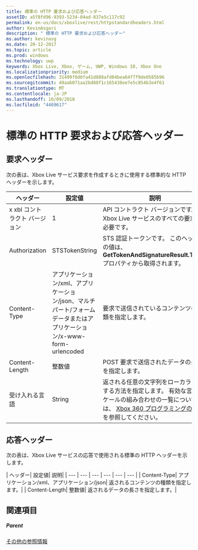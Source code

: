 ```yaml
---
title: 標準の HTTP 要求および応答ヘッダー
assetID: a5f8fd96-9393-5234-04ad-837e5c117c92
permalink: en-us/docs/xboxlive/rest/httpstandardheaders.html
author: KevinAsgari
description: " 標準の HTTP 要求および応答ヘッダー"
ms.author: kevinasg
ms.date: 20-12-2017
ms.topic: article
ms.prod: windows
ms.technology: uwp
keywords: Xbox Live, Xbox, ゲーム, UWP, Windows 10, Xbox One
ms.localizationpriority: medium
ms.openlocfilehash: 31499f8d6fa41d888afd84bea64f7f9de0585b96
ms.sourcegitcommit: 49aab071aa2bd88f1c165438ee7e5c854b3e4f61
ms.translationtype: MT
ms.contentlocale: ja-JP
ms.lasthandoff: 10/09/2018
ms.locfileid: "4469617"
---
```

# <a name="standard-http-request-and-response-headers"></a>標準の HTTP 要求および応答ヘッダー
 
<a id="ID4ES"></a>

 
## <a name="request-headers"></a>要求ヘッダー
 
次の表は、Xbox Live サービス要求を作成するときに使用する標準的な HTTP ヘッダーを示します。
 
| ヘッダー| 設定値| 説明| 
| --- | --- | --- | 
| x xbl コントラクト バージョン| 1| API コントラクト バージョンです。 Xbox Live サービスのすべての要求に必要です。| 
| Authorization| STSTokenString| STS 認証トークンです。 このヘッダーの値は、 <b>GetTokenAndSignatureResult.Token</b>プロパティから取得されます。 | 
| Content-Type| アプリケーション/xml、アプリケーション/json、マルチパート/フォーム データまたはアプリケーション/x-www-form-urlencoded| 要求で送信されているコンテンツの種類を指定します。| 
| Content-Length| 整数値| POST 要求で送信されたデータの長さを指定します。| 
| 受け入れる言語 | String| 返される任意の文字列をローカライズする方法を指定します。 有効な言語/ロケールの組み合わせの一覧については、 <a href="http://msdn.microsoft.com/en-us/library/bb975829.aspx">Xbox 360 プログラミングの詳細</a>を参照してください。| 
  
<a id="ID4E6C"></a>

 
## <a name="response-headers"></a>応答ヘッダー
 
次の表は、Xbox Live サービスの応答で使用される標準の HTTP ヘッダーを示します。
 
| ヘッダー| 設定値| 説明| 
| --- | --- | --- | --- | --- | --- | 
| Content-Type| アプリケーション/xml、アプリケーション/json| 返されるコンテンツの種類を指定します。| 
| Content-Length| 整数値| 返されるデータの長さを指定します。| 
  
<a id="ID4EEE"></a>

 
## <a name="see-also"></a>関連項目
 
<a id="ID4EGE"></a>

 
##### <a name="parent"></a>Parent  

[その他の参照情報](atoc-xboxlivews-reference-additional.md)

   